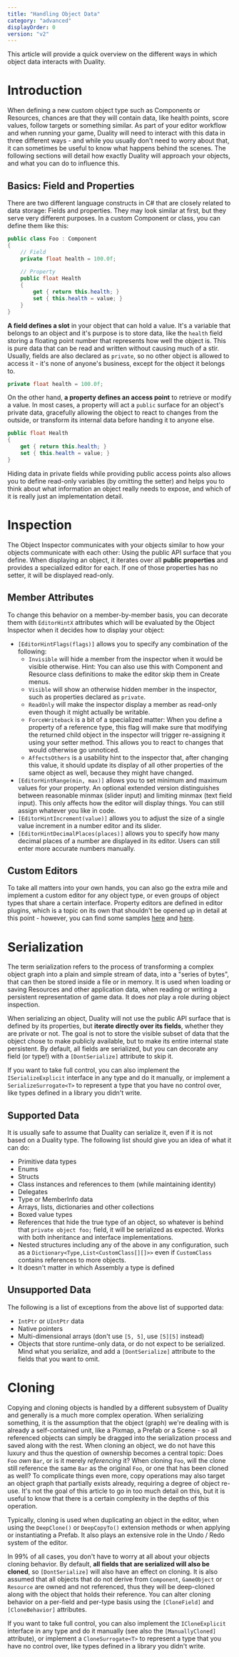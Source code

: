 ```yaml
---
title: "Handling Object Data"
category: "advanced"
displayOrder: 0
version: "v2"
---
```


This article will provide a quick overview on the different ways in which object data interacts with Duality.

# Introduction

When defining a new custom object type such as Components or Resources, chances are that they will contain data, like health points, score values, follow targets or something similar. As part of your editor workflow and when running your game, Duality will need to interact with this data in three different ways - and while you usually don't need to worry about that, it can sometimes be useful to know what happens behind the scenes. The following sections will detail how exactly Duality will approach your objects, and what you can do to influence this.

## Basics: Field and Properties

There are two different language constructs in C# that are closely related to data storage: Fields and properties. They may look similar at first, but they serve very different purposes. In a custom Component or class, you can define them like this:

```csharp
public class Foo : Component
{
    // Field
    private float health = 100.0f;
    
    // Property
    public float Health
    {
        get { return this.health; }
        set { this.health = value; }
    }
}
```

**A field defines a slot** in your object that can hold a value. It's a variable that belongs to an object and it's purpose is to store data, like the `health` field storing a floating point number that represents how well the object is. This is pure data that can be read and written without causing much of a stir. Usually, fields are also declared as `private`, so no other object is allowed to access it - it's none of anyone's business, except for the object it belongs to.

```csharp
private float health = 100.0f;
```

On the other hand, **a property defines an access point** to retrieve or modify a value. In most cases, a property will act a `public` surface for an object's private data, gracefully allowing the object to react to changes from the outside, or transform its internal data before handing it to anyone else.

```csharp
public float Health
{
    get { return this.health; }
    set { this.health = value; }
}
```

Hiding data in private fields while providing public access points also allows you to define read-only variables (by omitting the setter) and helps you to think about what information an object really needs to expose, and which of it is really just an implementation detail.

# Inspection

The Object Inspector communicates with your objects similar to how your objects communicate with each other: Using the public API surface that you define. When displaying an object, it iterates over all **public properties** and provides a specialized editor for each. If one of those properties has no setter, it will be displayed read-only.

## Member Attributes

To change this behavior on a member-by-member basis, you can decorate them with `EditorHintX` attributes which will be evaluated by the Object Inspector when it decides how to display your object:

- `[EditorHintFlags(flags)]` allows you to specify any combination of the following:
  - `Invisible` will hide a member from the inspector when it would be visible otherwise. Hint: You can also use this with Component and Resource class definitions to make the editor skip them in Create menus.
  - `Visible` will show an otherwise hidden member in the inspector, such as properties declared as `private`.
  - `ReadOnly` will make the inspector display a member as read-only even though it might actually be writable.
  - `ForceWriteback` is a bit of a specialized matter: When you define a property of a reference type, this flag will make sure that modifying the returned child object in the inspector will trigger re-assigning it using your setter method. This allows you to react to changes that would otherwise go unnoticed.
  - `AffectsOthers` is a usability hint to the inspector that, after changing this value, it should update its display of all other properties of the same object as well, because they might have changed.
- `[EditorHintRange(min, max)]` allows you to set minimum and maximum values for your property. An optional extended version distinguishes between reasonable minmax (slider input) and limiting minmax (text field input). This only affects how the editor will display things. You can still assign whatever you like in code.
- `[EditorHintIncrement(value)]` allows you to adjust the size of a single value increment in a number editor and its slider.
- `[EditorHintDecimalPlaces(places)]` allows you to specify how many decimal places of a number are displayed in its editor. Users can still enter more accurate numbers manually.

## Custom Editors

To take all matters into your own hands, you can also go the extra mile and implement a custom editor for any object type, or even groups of object types that share a certain interface. Property editors are defined in editor plugins, which is a topic on its own that shouldn't be opened up in detail at this point - however, you can find some samples [here](/AdamsLair/duality/tree/master/Source/Editor/DualityEditor/Controls/PropertyEditors) and [here](/AdamsLair/duality/tree/master/Source/Plugins/EditorBase/PropertyEditors).

# Serialization

The term serialization refers to the process of transforming a complex object graph into a plain and simple stream of data, into a "series of bytes", that can then be stored inside a file or in memory. It is used when loading or saving Resources and other application data, when reading or writing a persistent representation of game data. It does _not_ play a role during object inspection.

When serializing an object, Duality will not use the public API surface that is defined by its properties, but **iterate directly over its fields**, whether they are private or not. The goal is not to store the visible subset of data that the object chose to make publicly available, but to make its entire internal state persistent. By default, all fields are serialized, but you can decorate any field (or type!) with a `[DontSerialize]` attribute to skip it.

If you want to take full control, you can also implement the `ISerializeExplicit` interface in any type and do it manually, or implement a `SerializeSurrogate<T>` to represent a type that you have no control over, like types defined in a library you didn't write.

## Supported Data

It is usually safe to assume that Duality can serialize it, even if it is not based on a Duality type. The following list should give you an idea of what it can do:

- Primitive data types
- Enums
- Structs
- Class instances and references to them (while maintaining identity)
- Delegates
- Type or MemberInfo data
- Arrays, lists, dictionaries and other collections
- Boxed value types
- References that hide the true type of an object, so whatever is behind that `private object foo;` field, it will be serialized as expected. Works with both inheritance and interface implementations.
- Nested structures including any of the above in any configuration, such as a `Dictionary<Type,List<CustomClass[][]>>` even if `CustomClass` contains references to more objects.
- It doesn't matter in which Assembly a type is defined

## Unsupported Data

The following is a list of exceptions from the above list of supported data:

- `IntPtr` or `UIntPtr` data
- Native pointers
- Multi-dimensional arrays (don't use `[5, 5]`, use `[5][5]` instead)
- Objects that store runtime-only data, or do not expect to be serialized. Mind what you serialize, and add a `[DontSerialize]` attribute to the fields that you want to omit.

# Cloning

Copying and cloning objects is handled by a different subsystem of Duality and generally is a much more complex operation. When serializing something, it is the assumption that the object (graph) we're dealing with is already a self-contained unit, like a Pixmap, a Prefab or a Scene - so all referenced objects can simply be dragged into the serialization process and saved along with the rest. When cloning an object, we do not have this luxury and thus the question of ownership becomes a central topic: Does `Foo` _own_ `Bar`, or is it merely _referencing_ it? When cloning `Foo`, will the clone still reference the same `Bar` as the original `Foo`, or one that has been cloned as well? To complicate things even more, copy operations may also target an object graph that partially exists already, requiring a degree of object re-use. It's not the goal of this article to go in too much detail on this, but it is useful to know that there is a certain complexity in the depths of this operation.

Typically, cloning is used when duplicating an object in the editor, when using the `DeepClone()` or `DeepCopyTo()` extension methods or when applying or instantiating a Prefab. It also plays an extensive role in the Undo / Redo system of the editor.

In 99% of all cases, you don't have to worry at all about your objects cloning behavior. By default, **all fields that are serialized will also be cloned**, so `[DontSerialize]` will also have an effect on cloning. It is also assumed that all objects that do not derive from `Component`, `GameObject` or `Resource` are owned and not referenced, thus they will be deep-cloned along with the object that holds their reference. You can alter cloning behavior on a per-field and per-type basis using the `[CloneField]` and `[CloneBehavior]` attributes.

If you want to take full control, you can also implement the `ICloneExplicit` interface in any type and do it manually (see also the `[ManuallyCloned]` attribute), or implement a `CloneSurrogate<T>` to represent a type that you have no control over, like types defined in a library you didn't write.

